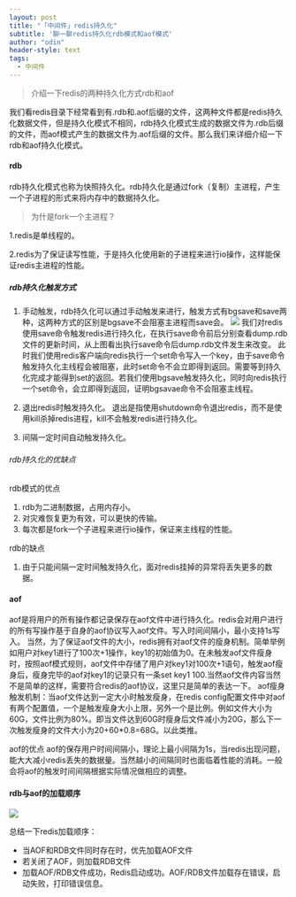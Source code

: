 ```yaml
---
layout: post
title: "「中间件」redis持久化"
subtitle: '聊一聊redis持久化rdb模式和aof模式'
author: "odin"
header-style: text
tags:
  - 中间件
---
```


> 介绍一下redis的两种持久化方式rdb和aof

我们看redis目录下经常看到有.rdb和.aof后缀的文件，这两种文件都是redis持久化数据文件，但是持久化模式不相同，rdb持久化模式生成的数据文件为.rdb后缀的文件，而aof模式产生的数据文件为.aof后缀的文件。那么我们来详细介绍一下rdb和aof持久化模式。

#### rdb
rdb持久化模式也称为快照持久化。rdb持久化是通过fork（复制）主进程，产生一个子进程的形式来将内存中的数据持久化。
> 为什是fork一个主进程？  

 1.redis是单线程的。

 2.redis为了保证读写性能，于是持久化使用新的子进程来进行io操作，这样能保证redis主进程的性能。

##### rdb持久化触发方式
1. 手动触发，rdb持久化可以通过手动触发来进行，触发方式有bgsave和save两种，这两种方式的区别是bgsave不会阻塞主进程而save会。
![]({{site.baseurl}}/img/in-post/post-middleware/redis-bgsave&save.jpg)
我们对redis使用save命令触发redis进行持久化，在执行save命令前后分别查看dump.rdb文件的更新时间，从上图看出执行save命令后dump.rdb文件发生来改变。
此时我们使用redis客户端向redis执行一个set命令写入一个key，由于save命令触发持久化主线程会被阻塞，此时set命令不会立即得到返回。需要等到持久化完成才能得到set的返回。若我们使用bgsave触发持久化，同时向redis执行一个set命令，会立即得到返回，证明bgsavae命令不会阻塞主线程。

2. 退出redis时触发持久化。
退出是指使用shutdown命令退出redis，而不是使用kill杀掉redis进程，kill不会触发redis进行持久化。

3. 间隔一定时间自动触发持久化。

###### rdb持久化的优缺点
rdb模式的优点
1. rdb为二进制数据，占用内存小。
2. 对灾难恢复更为有效，可以更快的传输。
3. 每次都是fork一个子进程来进行io操作，保证来主线程的性能。

rdb的缺点
1. 由于只能间隔一定时间触发持久化，面对redis挂掉的异常将丢失更多的数据。

#### aof
aof是将用户的所有操作都记录保存在aof文件中进行持久化。redis会对用户进行的所有写操作基于自身的aof协议写入aof文件。写入时间间隔小，最小支持1s写入。
当然，为了保证aof文件的大小，redis拥有对aof文件的瘦身机制。简单举例如用户对key1进行了100次+1操作，key1的初始值为0。在未触发aof文件瘦身时，按照aof模式规则，aof文件中存储了用户对key1对100次+1语句，触发aof瘦身后，瘦身完毕的aof对key1的记录只有一条set key1 100.当然aof文件内容当然不是简单的这样，需要符合redis的aof协议，这里只是简单的表达一下。
aof瘦身触发机制：当aof文件达到一定大小时触发瘦身，在redis config配置文件中对aof有两个配置值，一个是触发瘦身大小上限，另外一个是比例。例如文件大小为60G，文件比例为80%。即当文件达到60G时瘦身后文件减小为20G，那么下一次触发瘦身的文件大小为20+60*0.8=68G。以此类推。

aof的优点
aof的保存用户时间间隔小，理论上最小间隔为1s，当redis出现问题，能大大减小redis丢失的数据量。当然越小的间隔同时也面临着性能的消耗。一般会将aof的触发时间间隔根据实际情况做相应的调整。

#### rdb与aof的加载顺序

![]({{site.baseurl}}/img/in-post/post-middleware/redis-load-aof&rdb.jpg)

总结一下redis加载顺序：
* 当AOF和RDB文件同时存在时，优先加载AOF文件
* 若关闭了AOF，则加载RDB文件
* 加载AOF/RDB文件成功，Redis启动成功。AOF/RDB文件加载存在错误，启动失败，打印错误信息。